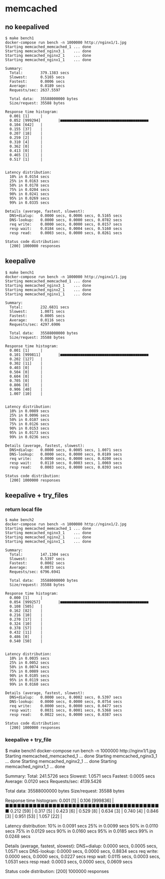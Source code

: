# memcached

## no keepalived

```
$ make bench1
docker-compose run bench -n 1000000 http://nginx1/1.jpg
Starting memcached_memcached_1 ... done
Starting memcached_nginx3_1    ... done
Starting memcached_nginx2_1    ... done
Starting memcached_nginx1_1    ... done

Summary:
  Total:        379.1383 secs
  Slowest:      0.5165 secs
  Fastest:      0.0006 secs
  Average:      0.0189 secs
  Requests/sec: 2637.5597

  Total data:   35588000000 bytes
  Size/request: 35588 bytes

Response time histogram:
  0.001 [1]     |
  0.052 [999294]        |■■■■■■■■■■■■■■■■■■■■■■■■■■■■■■■■■■■■■■■■
  0.104 [642]   |
  0.155 [37]    |
  0.207 [18]    |
  0.259 [2]     |
  0.310 [4]     |
  0.362 [0]     |
  0.413 [0]     |
  0.465 [1]     |
  0.517 [1]     |


Latency distribution:
  10% in 0.0154 secs
  25% in 0.0163 secs
  50% in 0.0178 secs
  75% in 0.0204 secs
  90% in 0.0241 secs
  95% in 0.0269 secs
  99% in 0.0335 secs

Details (average, fastest, slowest):
  DNS+dialup:   0.0000 secs, 0.0006 secs, 0.5165 secs
  DNS-lookup:   0.0000 secs, 0.0000 secs, 0.0782 secs
  req write:    0.0000 secs, 0.0000 secs, 0.0157 secs
  resp wait:    0.0184 secs, 0.0004 secs, 0.5160 secs
  resp read:    0.0003 secs, 0.0000 secs, 0.0261 secs

Status code distribution:
  [200] 1000000 responses
```

## keepalive

```
$ make bench1
docker-compose run bench -n 1000000 http://nginx1/1.jpg
Starting memcached_memcached_1 ... done
Starting memcached_nginx3_1    ... done
Starting memcached_nginx2_1    ... done
Starting memcached_nginx1_1    ... done

Summary:
  Total:        232.6831 secs
  Slowest:      1.0071 secs
  Fastest:      0.0005 secs
  Average:      0.0116 secs
  Requests/sec: 4297.6906

  Total data:   35588000000 bytes
  Size/request: 35588 bytes

Response time histogram:
  0.001 [1]     |
  0.101 [999811]        |■■■■■■■■■■■■■■■■■■■■■■■■■■■■■■■■■■■■■■■■
  0.202 [127]   |
  0.302 [11]    |
  0.403 [0]     |
  0.504 [0]     |
  0.604 [0]     |
  0.705 [0]     |
  0.806 [0]     |
  0.906 [40]    |
  1.007 [10]    |


Latency distribution:
  10% in 0.0089 secs
  25% in 0.0096 secs
  50% in 0.0107 secs
  75% in 0.0126 secs
  90% in 0.0153 secs
  95% in 0.0173 secs
  99% in 0.0236 secs

Details (average, fastest, slowest):
  DNS+dialup:   0.0000 secs, 0.0005 secs, 1.0071 secs
  DNS-lookup:   0.0000 secs, 0.0000 secs, 0.0189 secs
  req write:    0.0000 secs, 0.0000 secs, 0.0200 secs
  resp wait:    0.0110 secs, 0.0003 secs, 1.0069 secs
  resp read:    0.0003 secs, 0.0000 secs, 0.0393 secs

Status code distribution:
  [200] 1000000 responses
```

## keepalive + try_files

### return local file

```
$ make bench2
docker-compose run bench -n 1000000 http://nginx1/2.jpg
Starting memcached_memcached_1 ... done
Starting memcached_nginx3_1    ... done
Starting memcached_nginx2_1    ... done
Starting memcached_nginx1_1    ... done

Summary:
  Total:        147.1304 secs
  Slowest:      0.5397 secs
  Fastest:      0.0002 secs
  Average:      0.0073 secs
  Requests/sec: 6796.6941

  Total data:   35588000000 bytes
  Size/request: 35588 bytes

Response time histogram:
  0.000 [1]     |
  0.054 [999257]        |■■■■■■■■■■■■■■■■■■■■■■■■■■■■■■■■■■■■■■■■
  0.108 [505]   |
  0.162 [82]    |
  0.216 [10]    |
  0.270 [17]    |
  0.324 [10]    |
  0.378 [57]    |
  0.432 [11]    |
  0.486 [0]     |
  0.540 [50]    |


Latency distribution:
  10% in 0.0035 secs
  25% in 0.0052 secs
  50% in 0.0074 secs
  75% in 0.0089 secs
  90% in 0.0105 secs
  95% in 0.0119 secs
  99% in 0.0160 secs

Details (average, fastest, slowest):
  DNS+dialup:   0.0000 secs, 0.0002 secs, 0.5397 secs
  DNS-lookup:   0.0000 secs, 0.0000 secs, 0.0754 secs
  req write:    0.0000 secs, 0.0000 secs, 0.0477 secs
  resp wait:    0.0031 secs, 0.0001 secs, 0.5368 secs
  resp read:    0.0022 secs, 0.0000 secs, 0.0387 secs

Status code distribution:
  [200] 1000000 responses
```

### keepalive + try_file

$ make bench1
docker-compose run bench -n 1000000 http://nginx1/1.jpg
Starting memcached_memcached_1 ... done
Starting memcached_nginx3_1    ... done
Starting memcached_nginx2_1    ... done
Starting memcached_nginx1_1    ... done

Summary:
  Total:        241.5726 secs
  Slowest:      1.0571 secs
  Fastest:      0.0005 secs
  Average:      0.0120 secs
  Requests/sec: 4139.5426

  Total data:   35588000000 bytes
  Size/request: 35588 bytes

Response time histogram:
  0.001 [1]     |
  0.106 [999836]        |■■■■■■■■■■■■■■■■■■■■■■■■■■■■■■■■■■■■■■■■
  0.212 [59]    |
  0.317 [5]     |
  0.423 [6]     |
  0.529 [8]     |
  0.634 [3]     |
  0.740 [4]     |
  0.846 [3]     |
  0.951 [53]    |
  1.057 [22]    |


Latency distribution:
  10% in 0.0091 secs
  25% in 0.0099 secs
  50% in 0.0110 secs
  75% in 0.0129 secs
  90% in 0.0160 secs
  95% in 0.0185 secs
  99% in 0.0248 secs

Details (average, fastest, slowest):
  DNS+dialup:   0.0000 secs, 0.0005 secs, 1.0571 secs
  DNS-lookup:   0.0000 secs, 0.0000 secs, 0.8834 secs
  req write:    0.0000 secs, 0.0000 secs, 0.0227 secs
  resp wait:    0.0115 secs, 0.0003 secs, 1.0531 secs
  resp read:    0.0003 secs, 0.0000 secs, 0.0609 secs

Status code distribution:
  [200] 1000000 responses
```
